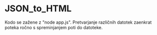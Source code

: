 # JSON_to_HTML

Kodo se zažene z "node app.js". 
Pretvarjanje različnih datotek zaenkrat poteka ročno s spreminjanjem poti do datoteke.
